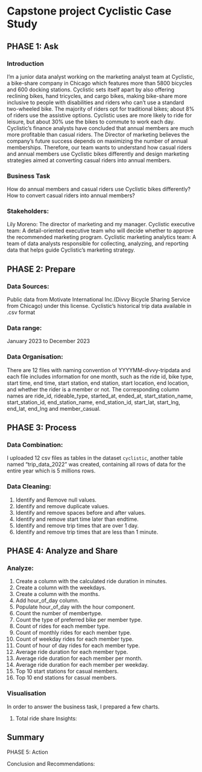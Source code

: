 # Capstone project Cyclistic Case Study 

## PHASE 1: Ask 

### Introduction
I’m a junior data analyst working on the marketing analyst team at Cyclistic, a bike-share company in Chicago which features more than 5800 bicycles and 600 docking stations. Cyclistic sets itself apart by also offering reclining bikes, hand tricycles, and cargo bikes, making bike-share more inclusive to people with disabilities and riders who can’t use a standard two-wheeled bike. 
The majority of riders opt for traditional bikes; about 8% of riders use the assistive options. Cyclistic uses are more likely to ride for leisure, but about 30% use the bikes to commute to work each day. 
Cyclistic’s finance analysts have concluded that annual members are much more profitable than casual riders. The Director of marketing believes the company’s future success depends on maximizing the number of annual memberships. Therefore, our team wants to understand how casual riders and annual members use Cyclistic bikes differently and design marketing strategies aimed at converting casual riders into annual members.

### Business Task

How do annual members and casual riders use Cyclistic bikes differently?
How to convert casual riders into annual members?

### Stakeholders:
Lily Moreno: The director of marketing and my manager.
Cyclistic executive team: A detail-oriented executive team who will decide whether to approve the recommended marketing program.
Cyclistic marketing analytics team: A team of data analysts responsible for collecting, analyzing, and reporting data that helps guide Cyclistic’s marketing strategy.

## PHASE 2: Prepare

### Data Sources:
Public data from Motivate International Inc.(Divvy Bicycle Sharing Service from Chicago) under this license.
Cyclistic’s historical trip data available in .csv format

### Data range: 
January 2023 to December 2023

### Data Organisation:
There are 12 files with naming convention of YYYYMM-divvy-tripdata and each file includes information for one month, such as the ride id, bike type, start time, end time, start station, end station, start location, end location, and whether the rider is a member or not. The corresponding column names are ride_id, rideable_type, started_at, ended_at, start_station_name, start_station_id, end_station_name, end_station_id, start_lat, start_lng, end_lat, end_lng and member_casual.

## PHASE 3: Process

### Data Combination:

I uploaded 12 csv files as tables in the dataset `cyclistic`, another table named “trip_data_2022” was created, containing  all rows of data for the entire year which is
5 millions rows.

### Data Cleaning:

1. Identify and Remove null values.
2. Identify and remove duplicate values.
3. Identify and remove spaces before and after values.
4. Identify and remove start time later than endtime.
5. Identify and remove trip times that are over 1 day.
6. Identify and remove trip times that are less than 1 minute.


## PHASE 4: Analyze and Share

### Analyze:

1. Create a column with the calculated ride duration in minutes.
2. Create a column with the weekdays.
3. Create a column with the months.
4. Add hour_of_day column.
5. Populate hour_of_day with the hour component.
6. Count the number of membertype.
7. Count the type of preferred bike per member type.
8. Count of rides for each member type.
9. Count of monthly rides for each member type.
10. Count of weekday rides for each member type.
11. Count of hour of day rides for each member type.
12. Average ride duration for each member type.
13. Average ride duration for each member per month.
14. Average ride duration for each member per weekday.
15. Top 10 start stations for casual members.
16. Top 10 end stations for casual members.

### Visualisation

In order to answer the business task, I prepared a few charts.

1. Total ride share
Insights:




## Summary


PHASE 5: Action

Conclusion and Recommendations:





